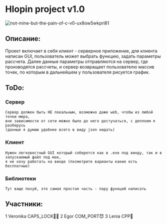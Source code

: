 # Hlopin project v1.0

![not-mine-but-the-pain-of-c-v0-ux8ow5wkpri81](https://github.com/user-attachments/assets/c7abec9d-dd47-4583-9865-e922ab01c2ff)


## Описание:
  Проект включает в себя клиент - серверное приложение, 
  для клиента написан GUI, пользователь может выбрать функцию,
  задать параметры рассчета. Далее данные параметры отправляются на сервер,
  где производятся рассчеты, и сервер возвращает пользователю массив точек,
  по которым в дальнейшем у пользователя рисуется график.
## ToDo:
  ### Сервер
    Сервер должен быть НЕ локальным, возможно даже web, чтобы из любой точки мира,
    вне зависимости от сети можно было до него достучаться, с деплоем я разберусь
    (данные я думаю удобнее всего в виду json кидать)
  ### Клиент
    Нужен легковестный GUI который соберется как в .exe под винду, так и в запускаемый файл под мак,
    я не хочу работать на винде (посмотрите варианты какие есть бесплатные)
  ### Библиотеки
    Тут ваще похуй, это самая простая часть - пару функций написать
## Участники:
  1 Veronika CAPS_LOCK🧏‍♀️
  2 Egor COM_PORT😈
  3 Lenia CPP🦅
